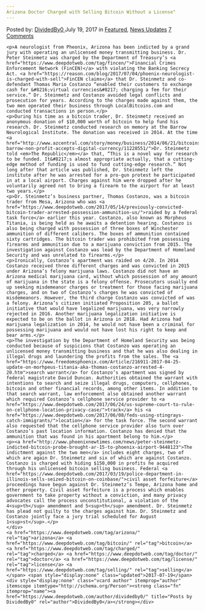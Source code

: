 ```yaml
---
Arizona Doctor Charged with Selling Bitcoin Without a License"
---
```

<article class="post-listing post-21417 post type-post status-publish format-standard has-post-thumbnail hentry  tag-arizona tag-bitcoin tag-charged tag-doctor tag-license tag-selling">
    <div class="post-inner">
        <span>Posted by: <a href="https://www.deepdotweb.com/author/dividedby0/" title="">DividedBy0 </a></span>
    <span>July 19, 2017</span>
    <span>in <a href="https://www.deepdotweb.com/category/deepdot-news/" rel="category tag">Featured</a>, <a href="https://www.deepdotweb.com/category/news-updates/" rel="category tag">News Updates</a></span>
    <span><a href="https://www.deepdotweb.com/2017/07/19/arizona-doctor-charged-selling-bitcoin-without-license/#comments">7 Comments</a></span>
    </p>
    <div class="clear"></div>
    
    <p>A neurologist from Pheonix, Arizona has been indicted by a grand jury with operating an unlicensed money transmitting business. Dr. Peter Steinmetz was charged by the Department of Treasury’s <a href="https://www.deepdotweb.com/tag/fincen/">Financial Crimes Enforcement Network (FinCEN)</a> with violating the Banking Secrecy Act. <a href="https://reason.com/blog/2017/07/04/phoenix-neurologist-is-charged-with-sell">FinCEN claims</a> that Dr. Steinmetz and co-defendant Thomas Mario Costanzo “enabled their customers to exchange cash for &#8216;virtual currencies&#8217; charging a fee for their service.” Dr. Steinmetz and Costanzo avoided legal conflicts and prosecution for years. According to the charges made against them, the two men operated their business through LocalBitcoins.com and conducted transactions in person.</p>
    <p>During his time as a bitcoin trader, Dr. Steinmetz received an anonymous donation of $10,000 worth of bitcoin to help fund his research. Dr. Steinmetz conducted research on memory at the Barrow Neurological Institute. The donation was received in 2014. At the time <a href="http://www.azcentral.com/story/money/business/2014/06/21/bitcoins-barrow-non-profit-accepts-digital-currency/11228551/">Dr. Steinmetz told <em>The Republic</em></a> that, “This is a novel way for research to be funded. It&#8217;s almost appropriate actually, that a cutting-edge method of funding is used to fund cutting-edge research.” Not long after that article was published, Dr. Steinmetz left the institute after he was arrested for a pro-gun protest he participated in at a local airport. Charges against him were dropped after he voluntarily agreed not to bring a firearm to the airport for at least two years.</p>
    <p>Dr. Steinmetz’s business partner, Thomas Costanzo, was a bitcoin trader from Mesa, Arizona who was <a href="https://www.deepdotweb.com/2017/05/14/previously-convicted-bitcoin-trader-arrested-possession-ammunition-us/">raided by a federal task force</a> earlier this year. Costanzo, also known as Morpheus Titania, is being held as he awaits a detention hearing. Costanzo is also being charged with possession of three boxes of Winchester ammunition of different calibers. The boxes of ammunition contained sixty cartridges. The bitcoin trader was prohibited from possessing firearms and ammunition due to a marijuana conviction from 2015. The investigation against Costanzo was lead by the Department of Homeland Security and was unrelated to firearms.</p>
    <p>Ironically, Costanzo’s apartment was raided on 4/20. In 2014 Costanzo received three different charges and was convicted in 2015 under Arizona’s felony marijuana laws. Costanzo did not have an Arizona medical marijuana card, without which possession of any amount of marijuana in the state is a felony offense. Prosecutors usually end up seeking misdemeanor charges or treatment for those facing marijuana charges, and on two of Costanzo’s charges he was convicted of misdemeanors. However, the third charge Costanzo was convicted of was a felony. Arizona’s citizen initiated Proposition 205, a ballot initiative that would have legalized marijuana, was very narrowly rejected in 2016. Another marijuana legalization initiative is expected to be on the ballot in Arizona in 2018. Had Arizona had marijuana legalization in 2014, he would not have been a criminal for possessing marijuana and would not have lost his right to keep and bear arms.</p>
    <p>The investigation by the Department of Homeland Security was being conducted because of suspicions that Costanzo was operating an unlicensed money transmitting business and that he was also dealing in illegal drugs and laundering the profits from the sales. The <a href="https://www.freedomsphoenix.com/Article/216911-2017-04-25-update-on-morhpeus-titania-aka-thomas-costanzo-arrested-4-20.htm">search warrant</a> for Costanzo’s apartment was signed by federal magistrate David Duncan. Authorities obtained the warrant with intentions to search and seize illegal drugs, computers, cellphones, bitcoin and other financial records, among other items. In addition to that search warrant, law enforcement also obtained another warrant which required Costanzo’s cellphone service provider to <a href="https://www.deepdotweb.com/2017/06/24/us-supreme-court-to-rule-on-cellphone-location-privacy-case/">track</a> his <a href="https://www.deepdotweb.com/2017/06/08/feds-using-stingrays-catch-immigrants/">location</a> for the task force. The second warrant also requested that the cellphone service provider also turn over Costanzo’s past location information. Costanzo has denied that the ammunition that was found in his apartment belong to him.</p>
    <p><a href="http://www.phoenixnewtimes.com/news/peter-steinmetz-indicted-bitcoin-probe-brought-ar-15-to-phoenix-airport-9448123">The indictment against the two men</a> includes eight charges, two of which are again Dr. Steinmetz and six of which are against Costanzo. Costanzo is charged with hiding $150,000 in profits he acquired through his unlicensed bitcoin selling business. Federal <a href="https://www.deepdotweb.com/2017/03/19/police-department-in-illinois-sells-seized-bitcoin-on-coinbase/">civil asset forfeiture</a> proceedings have begun against Dr. Steinmetz’s Tempe, Arizona home and other property. Civil asset forfeiture is a process which enables government to take property without a conviction, and many privacy advocates call the process unconstitutional, a violation of the 4<sup>th</sup> amendment and 5<sup>th</sup> amendment. Dr. Steinmetz has plead not guilty to the charges against him. Dr. Steinmetz and Costanzo jointly face a jury trial scheduled for August 1<sup>st</sup>.</p>
    </div>
    <a href="https://www.deepdotweb.com/tag/arizona/" rel="tag">arizona</a> <a href="https://www.deepdotweb.com/tag/bitcoin/" rel="tag">bitcoin</a> <a href="https://www.deepdotweb.com/tag/charged/" rel="tag">charged</a> <a href="https://www.deepdotweb.com/tag/doctor/" rel="tag">doctor</a> <a href="https://www.deepdotweb.com/tag/license/" rel="tag">license</a> <a href="https://www.deepdotweb.com/tag/selling/" rel="tag">selling</a></span> <span style="display:none" class="updated">2017-07-19</span>
    <div style="display:none" class="vcard author" itemprop="author" itemscope itemtype="http://schema.org/Person"><strong class="fn" itemprop="name"><a href="https://www.deepdotweb.com/author/dividedby0/" title="Posts by DividedBy0" rel="author">DividedBy0</a></strong></div>
    
